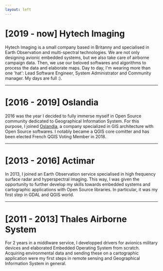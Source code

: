 ```yaml
---
layout: left
---
```


# [2019 - now] Hytech Imaging

Hytech Imaging is a small company based in Britanny and specialised in Earth
Observation and multi-spectral technologies. We are not only designing avionic
embedded systems, but we also take care of airborne campaign data. Then, we use
our beloved softwares and algorithms to process the data and elaborate maps.
Day to day, I'm wearing more than one 'hat': Lead Software Engineer, System
Administrator and Community manager. My days are full :).
<hr/>

# [2016 - 2019] Oslandia

2016 was the year I decided to fully immerse myself in Open Source community
dedicated to Geographical Information System. For this purpose, I joined
<a href="https://oslandia.com/en/">Oslandia</a>, a company specialized in GIS
architecture with Open Source softwares.  I notably became a QGIS core comitter
and has been elected French QGIS Voting Member in 2018.
<hr/>

# [2013 - 2016] Actimar

In 2013, I joined an Earth Observation service specialised in high frequency
surface radar and hyperspectral imaging. This way, I was given the opportunity
to further develop my skills towards embedded systems and cartographic
applications with Open Source libraries. In particular, it was my first step in
GDAL and QGIS world.
<hr/>

# [2011 - 2013] Thales Airborne System

For 2 years in a middlware service, I developped drivers for avionics military
devices and elaborated Embedded Operating System from scratch. Acquiring
environmental data and sending these on a cartographic application were my
first steps in remote sensing and Geographical Information System in general.

